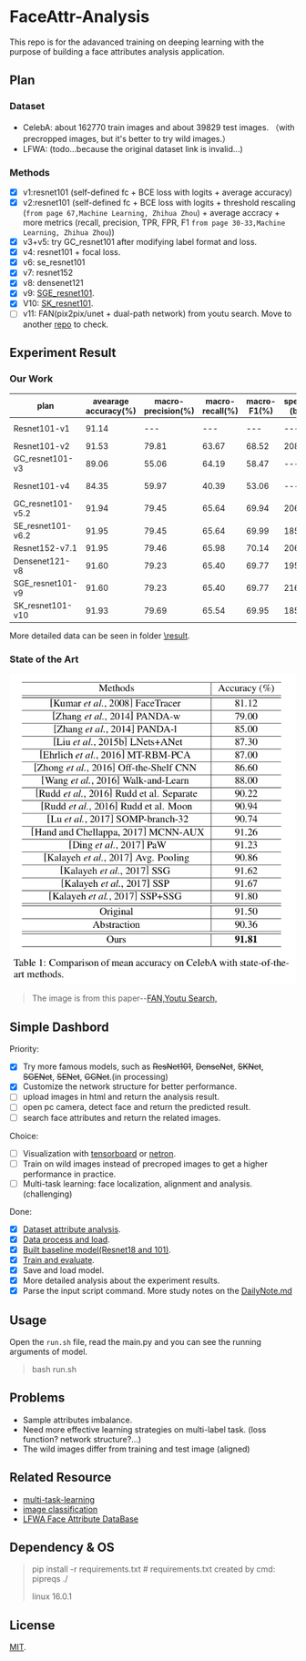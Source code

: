 # FaceAttr-Analysis

This repo is for the adavanced training on deeping learning with the purpose of building a face attributes analysis application.

## Plan

### Dataset

- CelebA: about 162770 train images and  about 39829 test images. （with precropped images, but it's better to try wild images.）
- LFWA: (todo...because the original dataset link is invalid...)  

### Methods

- [x] v1:resnet101 (self-defined fc + BCE loss with logits + average accuracy)
- [x] v2:resnet101  (self-defined fc + BCE loss with logits + threshold rescaling (`from page 67,Machine Learning, Zhihua Zhou`) + average accracy + more metrics (recall, precision, TPR, FPR, F1 `from page 30-33,Machine Learning, Zhihua Zhou`))
- [x] v3+v5: try GC_resnet101 after modifying label format and loss. 
- [x] v4: resnet101 + focal loss.
- [x] v6: se_resnet101
- [x] v7: resnet152
- [x] v8: densenet121
- [x] v9: [SGE_resnet101](https://arxiv.org/pdf/1905.09646.pdf).
- [x] V10: [SK_resnet101](https://arxiv.org/pdf/1903.06586.pdf).
- [ ] v11: FAN(pix2pix/unet + dual-path network) from youtu search. Move to another [repo](https://github.com/JoshuaQYH/pytorch.FAN) to check.

## Experiment Result

### Our Work

| plan | avearage accuracy(%)| macro-precision(%) | macro-recall(%) | macro-F1(%) | speed(pictures/s)(batch_size=1)| comment |
| ---- | -----| ---- | ----- | ----- | --- |  ---- |
| Resnet101-v1  |  91.14 |--- | ---| ---| ---|test on val&test dataset|
| Resnet101-v2 | 91.53 | 79.81 | 63.67 | 68.52 | 208 | test dataset|
| GC_resnet101-v3 | 89.06| 55.06| 64.19 | 58.47 |---| test&val dataset |
| Resnet101-v4 | 84.35| 59.97| 40.39| 53.06 |---| test dataset(deprecated)|  
| GC_resnet101-v5.2 | 91.94| 79.45 |65.64 |69.94|206| a finetuned version on test dataset|
| SE_resnet101-v6.2 | 91.95 | 79.45 | 65.64 | 69.99 |185|test dataset|
| Resnet152-v7.1 | 91.95 | 79.46 | 65.98 | 70.14 | 206 | test dataset|
| Densenet121-v8| 91.60 | 79.23 | 65.40 | 69.77 | 195 | test dataset |
| SGE_resnet101-v9 | 91.60 | 79.23 | 65.40 | 69.77| 216 |test dataset|
| SK_resnet101-v10 | 91.93 | 79.69 | 65.54 | 69.95|185| test dataset|

More detailed data can be seen in folder [\result](https://github.com/JoshuaQYH/FaceAttr-Analysis/blob/master/result/).

### State of the Art

![State of the art](https://raw.githubusercontent.com/JoshuaQYH/blogImage/master/celeba.png)
> The image is from this paper--[FAN,Youtu Search,](https://www.ijcai.org/proceedings/2018/102)

## Simple Dashbord

Priority:

- [x] Try more famous models, such as ~~ResNet101~~, ~~DenseNet~~, ~~SKNet~~, ~~SGENet~~, ~~SENet~~, ~~GCNet~~.(in processing)
- [x] Customize the network structure for better performance.
- [ ] upload images in html and return the analysis result.
- [ ] open pc camera, detect face and return the predicted result.
- [ ] search face attributes and return the related images.

Choice:

- [ ] Visualization with [tensorboard](https://github.com/lanpa/tensorboardX) or [netron](https://github.com/lutzroeder/netron).
- [ ] Train on wild images instead of precroped images to get a higher performance in practice.
- [ ] Multi-task learning: face localization, alignment and analysis. (challenging)

Done:

- [x] [Dataset attribute analysis](https://github.com/JoshuaQYH/FaceAttr-Analysis/blob/master/analysis_attr.py).
- [x] [Data process and load](https://github.com/JoshuaQYH/FaceAttr-Analysis/blob/master/CelebA.py).
- [x] [Built baseline model(Resnet18 and 101)](https://github.com/JoshuaQYH/FaceAttr-Analysis/blob/master/FaceAttr_baseline_model.py).
- [x] [Train and evaluate](https://github.com/JoshuaQYH/FaceAttr-Analysis/blob/master/solver.py).
- [x] Save and load model.
- [x] More detailed analysis about the experiment results.
- [x] Parse the input script command.
More study notes on the [DailyNote.md](https://github.com/JoshuaQYH/FaceAttr-Analysis/blob/master/DailyNote.md)

## Usage

Open the `run.sh` file, read the main.py and you can see the running arguments of model.
> bash run.sh

## Problems

- Sample attributes imbalance.
- Need more effective learning strategies on multi-label task. (loss function? network structure?...)
- The wild images differ from training and test image (aligned)

## Related Resource

- [multi-task-learning](https://paperswithcode.com/task/multi-task-learning)
- [image classification](https://paperswithcode.com/task/image-classification)
- [LFWA Face Attribute DataBase](http://vis-www.cs.umass.edu/lfw/)

## Dependency & OS

> pip install -r requirements.txt   # requirements.txt created by cmd: pipreqs ./
> 
> linux 16.0.1

## License

[MIT](https://github.com/JoshuaQYH/FaceAttr-Analysis/blob/master/LICENSE).

